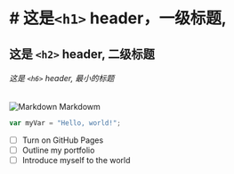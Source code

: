 # # 这是`<h1>` header，一级标题,

## 这是 `<h2>` header, 二级标题

###### 这是 `<h6>` header, 最小的标题
![Markdown](https://octodex.github.com/images/yaktocat.png)
Markdowm
``` javascript
var myVar = "Hello, world!";
```
- [ ] Turn on GitHub Pages
- [ ] Outline my portfolio
- [ ] Introduce myself to the world
